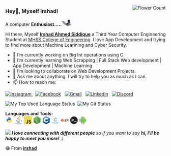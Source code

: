 [<img align="right" alt="Flower Count" src="https://img.shields.io/github/followers/dewill404?label=Follow&style=for-the-badge&logo=github" />](https://github.com/Amchuz)
### Hey👋, Myself Irshad!
A computer <b>Enthusiast.....</b><img src="https://github.com/DeWill404/DeWill404/blob/master/cat.webp" width="30">

Hi there, Myself [**Irshad Ahmed Siddique**](https://dewill404.github.io/) a Third Year Computer Engineering Student at [MHSS College of Engineering](http://www.mhssce.ac.in/). I love App Development and trying to find more about Machine Learining and Cyber Security. 



- 🔭 I’m currently working on Big Int operations using C.
- 🌱 I’m currently learning Web Scrapping | Full Stack Web development | App Development | Machine Learning
- 👯 I’m looking to collaborate on Web Development Projects.
- 💬 Ask me about anything. I will try to help you as much as I can.
- 📫 How to reach me:

<a href="https://www.instagram.com/siddique1550/"><img alt="Instagram" width="30px" src="https://cdn.jsdelivr.net/npm/simple-icons@v3/icons/instagram.svg" />
</a> &nbsp; <a href="https://www.facebook.com/irshad.siddique.31337/"><img alt="Facebook" width="30px" src="https://cdn.jsdelivr.net/npm/simple-icons@v3/icons/facebook.svg"/></a> &nbsp; <a href="mr.irshad.siddique@gmail.com"><img alt="Gmail" width="30px" src="https://cdn.jsdelivr.net/npm/simple-icons@v3/icons/gmail.svg" /></a> &nbsp; <a href="https://www.linkedin.com/in/irshad-ahmed-30b5571a9"><img alt="Linkedin" width="30px" src="https://cdn.jsdelivr.net/npm/simple-icons@3.1.0/icons/linkedin.svg"/></a> &nbsp; <a href="https://discord.gg/EMrN7y7"><img alt="Discord" width="30px" src="https://cdn.jsdelivr.net/npm/simple-icons@v3/icons/discord.svg"/></a>


<img align="right" alt="My Git Status" src="https://github-readme-stats.vercel.app/api?username=dewill404&show_icons=true" width="55%"/>
<img alt="My Top Used Language Status" src="https://github-readme-stats.vercel.app/api/top-langs/?username=DeWill404&layout=compact" width="40%" />


**Languages and Tools:**  
<code><img height="25" src="https://raw.githubusercontent.com/github/explore/80688e429a7d4ef2fca1e82350fe8e3517d3494d/topics/python/python.png"></code>
<code><img height="25" src="https://raw.githubusercontent.com/github/explore/80688e429a7d4ef2fca1e82350fe8e3517d3494d/topics/java/java.png"></code>
<code><img height="25" src="https://raw.githubusercontent.com/github/explore/80688e429a7d4ef2fca1e82350fe8e3517d3494d/topics/javascript/javascript.png"></code>
<code><img height="25" src="https://raw.githubusercontent.com/github/explore/80688e429a7d4ef2fca1e82350fe8e3517d3494d/topics/nodejs/nodejs.png"></code>
<code><img height="25" src="https://raw.githubusercontent.com/github/explore/80688e429a7d4ef2fca1e82350fe8e3517d3494d/topics/cpp/cpp.png"></code>
<code><img height="25" src="https://raw.githubusercontent.com/github/explore/80688e429a7d4ef2fca1e82350fe8e3517d3494d/topics/c/c.png"></code>
<code><img height="25" src="https://raw.githubusercontent.com/github/explore/80688e429a7d4ef2fca1e82350fe8e3517d3494d/topics/git/git.png"></code>
<code><img height="25" src="https://raw.githubusercontent.com/github/explore/80688e429a7d4ef2fca1e82350fe8e3517d3494d/topics/terminal/terminal.png"></code>
<code><img height="25" src="https://raw.githubusercontent.com/github/explore/80688e429a7d4ef2fca1e82350fe8e3517d3494d/topics/android/android.png"></code>


<img src="https://media.giphy.com/media/LnQjpWaON8nhr21vNW/giphy.gif" width="60"> <em><b>I love connecting with different people</b> so if you want to say <b>hi, I'll be happy to meet you more!</b> :)</em>

😁 From [**irshad**](https://dewill404.github.io/)
